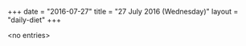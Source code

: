 +++
date = "2016-07-27"
title = "27 July 2016 (Wednesday)"
layout = "daily-diet"
+++


\<no entries\>
